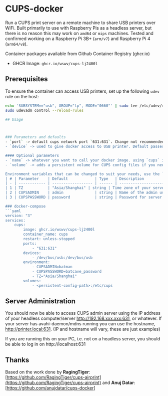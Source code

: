 # CUPS-docker

Run a CUPS print server on a remote machine to share USB printers over WiFi. Built primarily to use with Raspberry Pis as a headless server, but there is no reason this may work on `amd64` or `mips` machines. Tested and confirmed working on a Raspberry Pi 3B+ (`arm/v7`) and Raspberry Pi 4 (`arm64/v8`).

Container packages available from Github Container Registry (ghcr.io)
  
  - GHCR Image: `ghcr.io/wswv/cups-lj2400l`

## Prerequisites

To ensure the container can access USB printers, set up the following `udev` rule on the host:

```bash
echo 'SUBSYSTEM=="usb", GROUP="lp", MODE="0660"' | sudo tee /etc/udev/rules.d/99-printer.rules
sudo udevadm control --reload-rules

## Usage



### Parameters and defaults
- `port` -> default cups network port `631:631`. Change not recommended unless you know what you're doing
- `device` -> used to give docker access to USB printer. Default passes the whole USB bus `/dev/bus/usb`, in case you change the USB port on your device later. change to specific USB port if it will always be fixed, for eg. `/dev/bus/usb/001/005`.

#### Optional parameters
- `name` -> whatever you want to call your docker image. using `cups` in the example above.
- `volume` -> adds a persistent volume for CUPS config files if you need to migrate or start a new container with the same settings

Environment variables that can be changed to suit your needs, use the `-e` tag
| # | Parameter    | Default            | Type   | Description                       |
| - | ------------ | ------------------ | ------ | --------------------------------- |
| 1 | TZ           | "Asia/Shanghai" | string | Time zone of your server          |
| 2 | CUPSADMIN    | admin              | string | Name of the admin user for server |
| 3 | CUPSPASSWORD | password           | string | Password for server admin         |

### docker-compose
```yaml
version: "3"
services:
    cups:
        image: ghcr.io/wswv/cups-lj2400l
        container_name: cups
        restart: unless-stopped
        ports:
            - "631:631"
        devices:
            - /dev/bus/usb:/dev/bus/usb
        environment:
            - CUPSADMIN=batman
            - CUPSPASSWORD=batcave_password
            - TZ="Asia/Shanghai"
        volumes:
            - <persistent-config-path>:/etc/cups
```

## Server Administration
You should now be able to access CUPS admin server using the IP address of your headless computer/server http://192.168.xxx.xxx:631, or whatever. If your server has avahi-daemon/mdns running you can use the hostname, http://printer.local:631. (IP and hostname will vary, these are just examples)

If you are running this on your PC, i.e. not on a headless server, you should be able to log in on http://localhost:631

## Thanks
Based on the work done by **RagingTiger**: [https://github.com/RagingTiger/cups-airprint](https://github.com/RagingTiger/cups-airprint) and **Anuj Datar**: [https://github.com/anujdatar/cups-docker]

